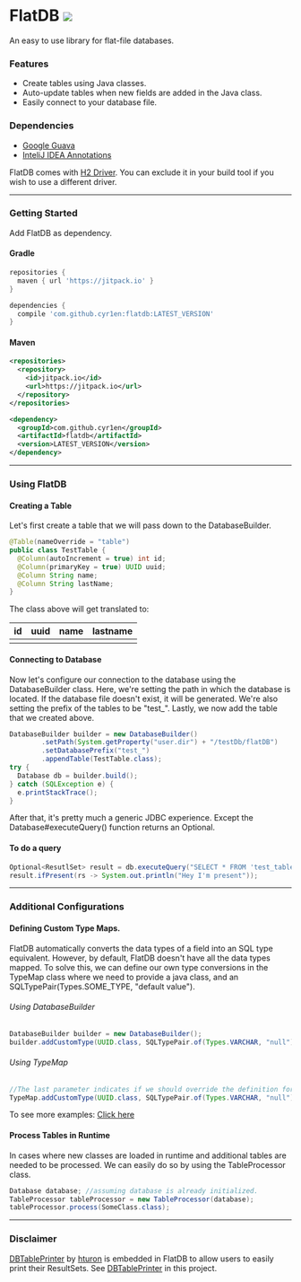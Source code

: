 # FlatDB [![](https://jitpack.io/v/cyr1en/flatdb.svg)](https://jitpack.io/#cyr1en/flatdb)
An easy to use library for flat-file databases.

### Features
- Create tables using Java classes.
- Auto-update tables when new fields are added in the Java class.
- Easily connect to your database file.

### Dependencies
- [Google Guava](https://github.com/google/guava)
- [InteliJ IDEA Annotations](https://mvnrepository.com/artifact/com.intellij/annotations)

FlatDB comes with [H2 Driver](https://mvnrepository.com/artifact/com.h2database/h2).
You can exclude it in your build tool if you wish to use a different driver.

---
### Getting Started
Add FlatDB as dependency.
#### Gradle
```groovy
repositories {
  maven { url 'https://jitpack.io' }
}
```
```groovy
dependencies {
  compile 'com.github.cyr1en:flatdb:LATEST_VERSION'
}
```
#### Maven
```xml
<repositories>
  <repository>
    <id>jitpack.io</id>
    <url>https://jitpack.io</url>
  </repository>
</repositories>
```
```xml
<dependency>
  <groupId>com.github.cyr1en</groupId>
  <artifactId>flatdb</artifactId>
  <version>LATEST_VERSION</version>
</dependency>
```
---
### Using FlatDB

#### Creating a Table
Let's first create a table that we will pass down to the DatabaseBuilder.
```java
@Table(nameOverride = "table")
public class TestTable {
  @Column(autoIncrement = true) int id;
  @Column(primaryKey = true) UUID uuid;
  @Column String name;
  @Column String lastName;
}
```
The class above will get translated to:

| id | uuid | name | lastname |
|----|------|------|----------|
|    |      |      |          |

#### Connecting to Database
Now let's configure our connection to the database using the DatabaseBuilder class.
Here, we're setting the path in which the database is located. If the database file doesn't exist, it will be generated.
We're also setting the prefix of the tables to be "test_". Lastly, we now add the table that we created above.
```java 
DatabaseBuilder builder = new DatabaseBuilder()
        .setPath(System.getProperty("user.dir") + "/testDb/flatDB")
        .setDatabasePrefix("test_")
        .appendTable(TestTable.class);
try {
  Database db = builder.build();
} catch (SQLException e) {
  e.printStackTrace();
}
```

After that, it's pretty much a generic JDBC experience. Except the Database#executeQuery() function returns an Optional<ResultSet>.
#### To do a query
```java
Optional<ResutlSet> result = db.executeQuery("SELECT * FROM 'test_table' WHERE name = 'someName'");
result.ifPresent(rs -> System.out.println("Hey I'm present"));
```
---
### Additional Configurations

#### Defining Custom Type Maps.
FlatDB automatically converts the data types of a field into an SQL type equivalent. 
However, by default, FlatDB doesn't have all the data types mapped.
To solve this, we can define our own type conversions in the TypeMap class where we need to provide a java class,
and an SQLTypePair(Types.SOME_TYPE, "default value").

###### Using DatabaseBuilder
```java
DatabaseBuilder builder = new DatabaseBuilder();
builder.addCustomType(UUID.class, SQLTypePair.of(Types.VARCHAR, "null"));
```
###### Using TypeMap
```java
//The last parameter indicates if we should override the definition for UUID.class
TypeMap.addCustomType(UUID.class, SQLTypePair.of(Types.VARCHAR, "null"), true);
```
To see more examples: [Click here](https://github.com/CyR1en/FlatDB/blob/master/src/test/java/com/cyr1en/flatdb/TypeMapTest.java)
#### Process Tables in Runtime
In cases where new classes are loaded in runtime and additional tables are needed to be processed. We can easily do so by using the TableProcessor class.
```java
Database database; //assuming database is already initialized.
TableProcessor tableProcessor = new TableProcessor(database);
tableProcessor.process(SomeClass.class);
```
---
### Disclaimer
[DBTablePrinter](https://github.com/htorun/dbtableprinter) by [hturon](https://github.com/htorun) is 
embedded in FlatDB to allow users to easily print their ResultSets. 
See [DBTablePrinter](https://github.com/CyR1en/FlatDB/blob/master/src/main/java/com/cyr1en/flatdb/util/DBTablePrinter.java) in this project.
